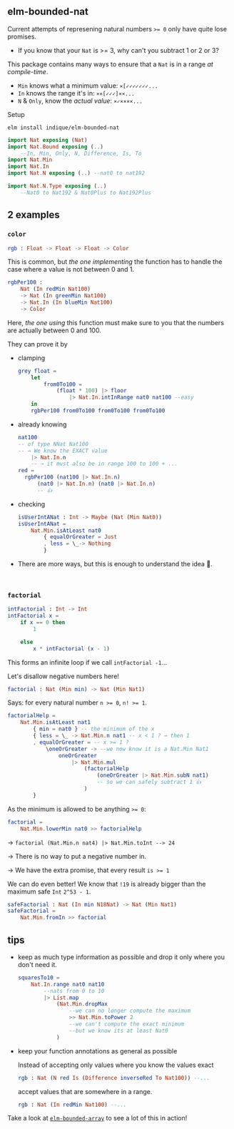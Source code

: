 ## elm-bounded-nat

Current attempts of represening natural numbers `>= 0` only have quite lose promises.

- If you know that your `Nat` is >= 3, why can't you subtract 1 or 2 or 3?

This package contains many ways to ensure that a `Nat` is in a range _at compile-time_.

- `Min` knows what a minimum value:  `⨯[✓✓✓✓✓✓✓...`
- `In` knows the range it's in:  `⨯⨯[✓✓✓]⨯⨯...`
- `N` & `Only`, know the _actual value_: `⨯✓⨯⨯⨯⨯...`

Setup

```noformatingplease
elm install indique/elm-bounded-nat
```

```elm
import Nat exposing (Nat)
import Nat.Bound exposing (..)
    --In, Min, Only, N, Difference, Is, To
import Nat.Min
import Nat.In
import Nat.N exposing (..) --nat0 to nat192

import Nat.N.Type exposing (..)
    --Nat0 to Nat192 & Nat0Plus to Nat192Plus
```

## 2 examples


### `color`

```elm
rgb : Float -> Float -> Float -> Color
```

This is common, but _the one implementing_ the function has to handle the case where a value is not between 0 and 1.

```elm
rgbPer100 :
    Nat (In redMin Nat100)
    -> Nat (In greenMin Nat100)
    -> Nat.In (In blueMin Nat100)
    -> Color
```
Here, _the one using_ this function must make sure to you that the numbers are actually between 0 and 100.

They can prove it by

- clamping
  ```elm
  grey float =
      let
          from0To100 =
              (float * 100) |> floor
                  |> Nat.In.intInRange nat0 nat100 --easy
      in
      rgbPer100 from0To100 from0To100 from0To100
  ```
- already knowing
  ```elm
  nat100
  -- of type NNat Nat100
  -- → We know the EXACT value
      |> Nat.In.n
      -- → it must also be in range 100 to 100 + ...
  red =
    rgbPer100 (nat100 |> Nat.In.n)
        (nat0 |> Nat.In.n) (nat0 |> Nat.In.n)
        -- 👍
  ```
- checking
  ```elm
  isUserIntANat : Int -> Maybe (Nat (Min Nat0))
  isUserIntANat =
      Nat.Min.isAtLeast nat0
          { equalOrGreater = Just
          , less = \_-> Nothing
          }
  ```

- There are more ways, but this is enough to understand the idea 🙂.

&emsp;



### `factorial`

```elm
intFactorial : Int -> Int
intFactorial x =
    if x == 0 then
        1

    else
        x * intFactorial (x - 1)
```

This forms an infinite loop if we call `intFactorial -1`...

Let's disallow negative numbers here!

```elm
factorial : Nat (Min min) -> Nat (Min Nat1)
```
Says: for every natural number `n >= 0`, `n! >= 1`.
```elm
factorialHelp =
    Nat.Min.isAtLeast nat1
        { min = nat0 } -- the minimum of the x
        { less = \_ -> Nat.Min.n nat1 -- x < 1 ? → then 1
        , equalOrGreater = -- x >= 1 ?
            \oneOrGreater -> --we now know it is a Nat.Min Nat1
                oneOrGreater
                    |> Nat.Min.mul
                        (factorialHelp
                            (oneOrGreater |> Nat.Min.subN nat1)
                            -- so we can safely subtract 1 👍
                        )
        }
```
As the minimum is allowed to be anything `>= 0`:
```elm
factorial =
    Nat.Min.lowerMin nat0 >> factorialHelp
```

→ `factorial (Nat.Min.n nat4) |> Nat.Min.toInt --> 24`

→ There is no way to put a negative number in.

→ We have the extra promise, that every result `is >= 1`

We can do even better!
We know that `!19` is already bigger than the maximum safe `Int` `2^53 - 1`.

```elm
safeFactorial : Nat (In min N18Nat) -> Nat (Min Nat1)
safeFactorial =
    Nat.Min.fromIn >> factorial
```


## tips

- keep as much type information as possible and drop it only where you don't need it.
    ```elm
    squaresTo10 =
        Nat.In.range nat0 nat10
            --nats from 0 to 10
            |> List.map
                (Nat.Min.dropMax
                    --we can no longer compute the maximum
                    >> Nat.Min.toPower 2
                    --we can't compute the exact minimum
                    --but we know its at least Nat0
                )
    ```
- keep your function annotations as general as possible
    
    Instead of accepting only values where you know the values exact
  ```elm
  rgb : Nat (N red Is (Difference inverseRed To Nat100)) --...
  ```
    accept values that are somewhere in a range.
  ```elm
  rgb : Nat (In redMin Nat100) --...
  ```

Take a look at [`elm-bounded-array`][bounded-array] to see a lot of this in action!

[bounded-array]: https://package.elm-lang.org/packages/indique/elm-bounded-array/latest/
